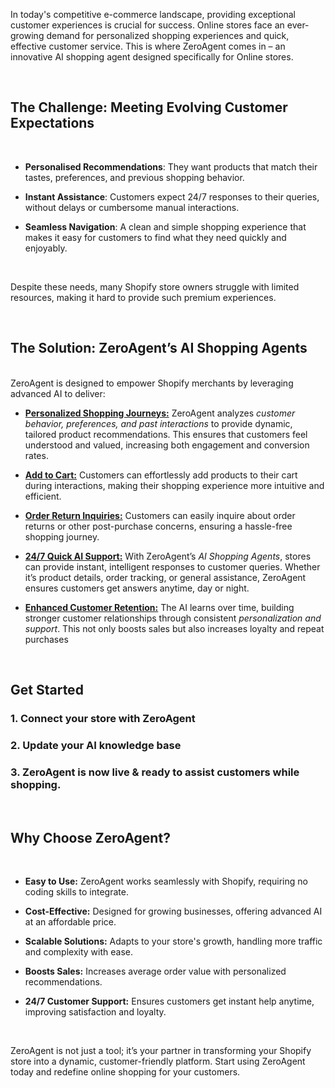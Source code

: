 In today's competitive e-commerce landscape, providing exceptional customer experiences is crucial for success. Online stores face an ever-growing demand for personalized shopping experiences and quick, effective customer service.  This is where ZeroAgent comes in – an innovative AI shopping agent designed specifically for Online stores.

<br />

## **The Challenge: Meeting Evolving Customer Expectations** 

<br />
 
- **Personalised Recommendations**: They want products that match their tastes, preferences, and previous shopping behavior.

- **Instant Assistance**: Customers expect 24/7 responses to their queries, without delays or cumbersome manual interactions.

- **Seamless Navigation**: A clean and simple shopping experience that makes it easy for customers to find what they need quickly and enjoyably.

<br />

Despite these needs, many Shopify store owners struggle with limited resources, making it hard to provide such premium experiences.

<br />

## **The Solution: ZeroAgent’s AI Shopping Agents**

<br />
ZeroAgent is designed to empower Shopify merchants by leveraging advanced AI to deliver:

- <u>**Personalized Shopping Journeys:**</u>
ZeroAgent analyzes _customer behavior, preferences, and past interactions_ to provide dynamic, tailored product recommendations. This ensures that customers feel understood and valued, increasing both engagement and conversion rates.

- <u>**Add to Cart:**</u>
Customers can effortlessly add products to their cart during interactions, making their shopping experience more intuitive and efficient.

- <u>**Order Return Inquiries:**</u>
Customers can easily inquire about order returns or other post-purchase concerns, ensuring a hassle-free shopping journey.

- <u>**24/7 Quick AI Support:**</u>
With ZeroAgent’s _AI Shopping Agents_, stores can provide instant, intelligent responses to customer queries. Whether it’s product details, order tracking, or general assistance, ZeroAgent ensures customers get answers anytime, day or night.

- <u>**Enhanced Customer Retention:**</u>
The AI learns over time, building stronger customer relationships through consistent _personalization and support_. This not only boosts sales but also increases loyalty and repeat purchases


<br />

## **Get Started**

### 1. Connect your store with ZeroAgent
### 2. Update your AI knowledge base
### 3. ZeroAgent is now live & ready to assist customers while shopping.

<br />


## **Why Choose ZeroAgent?**
<br />

- **Easy to Use:** ZeroAgent works seamlessly with Shopify, requiring no coding skills to integrate.

- **Cost-Effective:** Designed for growing businesses, offering advanced AI at an affordable price.

- **Scalable Solutions:** Adapts to your store's growth, handling more traffic and complexity with ease.

- **Boosts Sales:** Increases average order value with personalized recommendations.

- **24/7 Customer Support:** Ensures customers get instant help anytime, improving satisfaction and loyalty.

<br />

ZeroAgent is not just a tool; it’s your partner in transforming your Shopify store into a dynamic, customer-friendly platform. Start using ZeroAgent today and redefine online shopping for your customers.